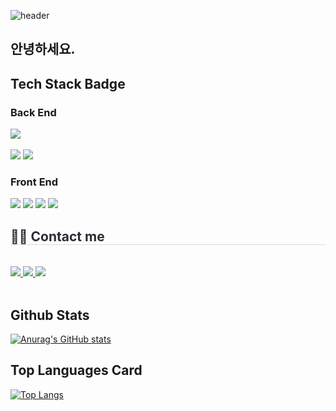 ![header](https://capsule-render.vercel.app/api?type=Waving)

## 안녕하세요. 


## Tech Stack Badge

### Back End

<div style="text-align: left;">
    <div style="margin: ; text-align: left;" "text-align: left;"> <img src="https://img.shields.io/badge/Java-007396?style=for-the-badge&logo=Java&logoColor=white">
          </div>
    </div>
<br/>

<img src="https://img.shields.io/badge/JavaScript-F7DF1E?style=flat-square&logo=JavaScript&logoColor=white"/>
<img src="https://img.shields.io/badge/Python-3776AB?style=flat-square&logo=Python&logoColor=white"/>

### Front End

<img src="https://img.shields.io/badge/html5-E34F26?style=flat-square&logo=html5&logoColor=white"/>
<img src="https://img.shields.io/badge/css-663399?style=flat-square&logo=css&logoColor=white"/>
<img src="https://img.shields.io/badge/springboot-6DB33F?style=flat-square&logo=springboot&logoColor=white"/>
<img src="https://img.shields.io/badge/react-61DAFB?style=flat-square&logo=react&logoColor=white"/>


<div style="text-align: left;">
    <h2 style="border-bottom: 1px solid #d8dee4; color: #282d33;"> 🧑‍💻 Contact me </h2> <br> 
    <div style="text-align: left;"> <a href=dlseprtm@naver.com> <img src="https://img.shields.io/badge/Naver-03C75A?style=for-the-badge&logo=Naver&logoColor=white&link=dlseprtm@naver.com"> </a>
         <a href=https://www.notion.so/Mijin-Kim-2291b4aae89980a98242e08eeb00fdec> <img src="https://img.shields.io/badge/Notion-000000?style=for-the-badge&logo=Notion&logoColor=white&link=https://www.notion.so/Mijin-Kim-2291b4aae89980a98242e08eeb00fdec"> </a>
         <a href=mailto:a77018847@gmail.com> <img src="https://img.shields.io/badge/Gmail-EA4335?style=for-the-badge&logo=Gmail&logoColor=white&link=mailto:a77018847@gmail.com"> </a>
          </div>  <br> 
    <div style="text-align: left;">  </div> 
    </div>
    

## Github Stats

[![Anurag's GitHub stats](https://github-readme-stats.vercel.app/api?username=asdf327)](https://github.com/anuraghazra/github-readme-stats)

## Top Languages Card

[![Top Langs](https://github-readme-stats.vercel.app/api/top-langs/?username=asdf327)](https://github.com/anuraghazra/github-readme-stats)



<!--
**asdf327/asdf327** is a ✨ _special_ ✨ repository because its `README.md` (this file) appears on your GitHub profile.

Here are some ideas to get you started:

- 🔭 I’m currently working on ...
- 🌱 I’m currently learning ...
- 👯 I’m looking to collaborate on ...
- 🤔 I’m looking for help with ...
- 💬 Ask me about ...
- 📫 How to reach me: ...
- 😄 Pronouns: ...
- ⚡ Fun fact: ...
-->

